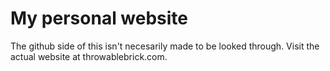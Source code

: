 # My personal website
The github side of this isn't necesarily made to be looked through. Visit the actual website at throwablebrick.com.
